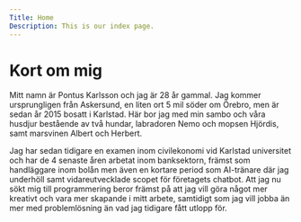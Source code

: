 ```yaml
---
Title: Home
Description: This is our index page.
---
```


Kort om mig
==========================

Mitt namn är Pontus Karlsson och jag är 28 år gammal. Jag kommer ursprungligen från Askersund, en liten ort 5 mil söder om Örebro, men är sedan år 2015 bosatt i Karlstad. Här bor jag med min sambo och våra husdjur bestående av två hundar, labradoren Nemo och mopsen Hjördis, samt marsvinen Albert och Herbert.

Jag har sedan tidigare en examen inom civilekonomi vid Karlstad universitet och har de 4 senaste åren arbetat inom banksektorn, främst som handläggare inom bolån men även en kortare period som AI-tränare där jag underhöll samt vidareutvecklade scopet för företagets chatbot. Att jag nu sökt mig till programmering beror främst på att jag vill göra något mer kreativt och vara mer skapande i mitt arbete, samtidigt som jag vill jobba än mer med problemlösning än vad jag tidigare fått utlopp för.
